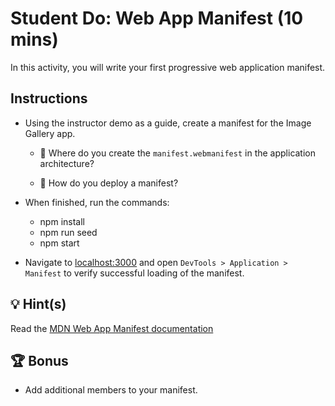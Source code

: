# Student Do: Web App Manifest (10 mins)

In this activity, you will write your first progressive web application manifest.

## Instructions

* Using the instructor demo as a guide, create a manifest for the Image Gallery app.

  * 🤔 Where do you create the `manifest.webmanifest` in the application architecture?

  * 🤔 How do you deploy a manifest?

* When finished, run the commands:

  * npm install
  * npm run seed
  * npm start

* Navigate to [localhost:3000](localhost:3000) and open `DevTools > Application > Manifest` to verify successful loading of the manifest.


## 💡 Hint(s)

Read the [MDN Web App Manifest documentation](https://developer.mozilla.org/en-US/docs/Web/Manifest) 


## 🏆 Bonus

* Add additional members to your manifest.